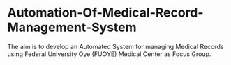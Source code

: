 # Automation-Of-Medical-Record-Management-System
The aim is to develop an Automated System for managing Medical Records  using Federal University Oye (FUOYE) Medical Center as Focus Group.
